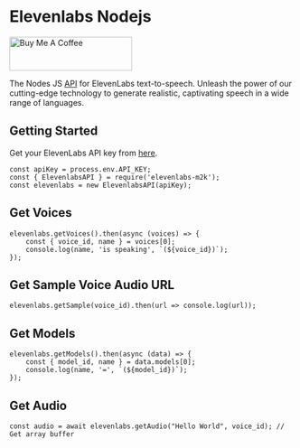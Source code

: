 # Elevenlabs Nodejs
<a href="https://www.buymeacoffee.com/m2kdevelopments" target="_blank">
<img src="https://cdn.buymeacoffee.com/buttons/v2/default-yellow.png" alt="Buy Me A Coffee" style="height: 60px !important;width: 217px !important;" >
</a>


The Nodes JS <a href="https://api.elevenlabs.io/docs">API</a> for ElevenLabs text-to-speech. Unleash the power of our cutting-edge technology to generate realistic, captivating speech in a wide range of languages.

## Getting Started
Get your ElevenLabs API key from <a href="https://docs.elevenlabs.io/api-reference/quick-start/authentication">here</a>.

```
const apiKey = process.env.API_KEY;
const { ElevenlabsAPI } = require('elevenlabs-m2k');
const elevenlabs = new ElevenlabsAPI(apiKey);
```

## Get Voices
```
elevenlabs.getVoices().then(async (voices) => {
    const { voice_id, name } = voices[0];
    console.log(name, 'is speaking', `(${voice_id})`);
});
```

## Get Sample Voice Audio URL
```
elevenlabs.getSample(voice_id).then(url => console.log(url));
```


## Get Models
```
elevenlabs.getModels().then(async (data) => {
    const { model_id, name } = data.models[0];
    console.log(name, '=', `(${model_id})`);
});
```
 

## Get Audio
```
const audio = await elevenlabs.getAudio("Hello World", voice_id); // Get array buffer
```